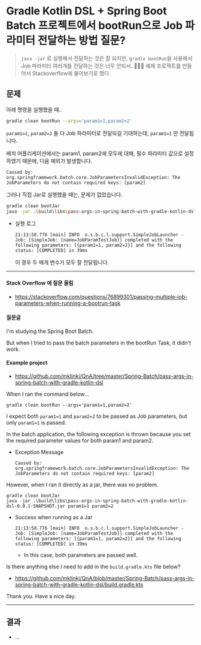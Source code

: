 # Gradle Kotlin DSL + Spring Boot Batch 프로젝트에서 bootRun으로 Job 파라미터 전달하는 방법 질문?

> `java -jar` 로 실행해서 전달하는 것은 잘 되지만, `gradle bootRun`을 사용해서 Job 파라미터 여러개를 전달하는 것은 너무 안되서..🥲🥲🥲 예제 프로젝트를 만들어서  Stackoverflow에 물어보기로 했다.



##  문제

아래 명령을 실행했을 때..

```sh
gradle clean bootRun --args='param1=1,param2=2'
```

`param1=1`, `param2=2`  둘 다 Job 파라미터로 전달되길 기대하는데, `param1=1` 만 전달됩니다.

배치 어플리케이션에서는 param1, param2에 모두에 대해, 필수 파라미터 값으로 설정하였기 때문에,  다음 예외가 발생합니다.

```
Caused by: org.springframework.batch.core.JobParametersInvalidException: The JobParameters do not contain required keys: [param2]
```



그러나 직접  Jar로 실행했을 때는, 문제가 없었습니다.

```sh
gradle clean bootJar
java -jar .\build\libs\pass-args-in-spring-batch-with-gradle-kotlin-dsl-0.0.1-SNAPSHOT.jar param1=1 param2=2
```

* 실행 로그

  ```
  21:13:58.776 [main] INFO  o.s.b.c.l.support.SimpleJobLauncher - Job: [SimpleJob: [name=JobParamTestJob]] completed with the following parameters: [{param1=1, param2=2}] and the following status: [COMPLETED] in 39ms
  ```

   이 경우 두 매개 변수가 모두 잘 전달됩니다.



---

#### Stack Overflow 에 질문 올림

* https://stackoverflow.com/questions/76899301/passing-multiple-job-parameters-when-running-a-bootrun-task

#### 질문글

I'm studying the Spring Boot Batch.

But when I tried to pass the batch parameters in the bootRun Task, it didn't work.

#### Example project

- https://github.com/mklinkj/QnA/tree/master/Spring-Batch/pass-args-in-spring-batch-with-gradle-kotlin-dsl

When I ran the command below...

```
gradle clean bootRun --args='param1=1,param2=2'
```

I expect both `param1=1` and `param2=2` to be passed as Job parameters, but only `param1=1` is passed.

In the batch application, the following exception is thrown because you set the required parameter values for both param1 and param2.

- Exception Message

  ```
  Caused by: org.springframework.batch.core.JobParametersInvalidException: The JobParameters do not contain required keys: [param2]
  ```

However, when I ran it directly as a jar, there was no problem.

```
gradle clean bootJar
java -jar .\build\libs\pass-args-in-spring-batch-with-gradle-kotlin-dsl-0.0.1-SNAPSHOT.jar param1=1 param2=2
```

- Success when running as a Jar

  ```
  21:13:58.776 [main] INFO  o.s.b.c.l.support.SimpleJobLauncher - Job: [SimpleJob: [name=JobParamTestJob]] completed with the following parameters: [{param1=1, param2=2}] and the following status: [COMPLETED] in 39ms
  ```

  - In this case, both parameters are passed well.

Is there anything else I need to add in the `build.gradle.kts` file below?

- https://github.com/mklinkj/QnA/blob/master/Spring-Batch/pass-args-in-spring-batch-with-gradle-kotlin-dsl/build.gradle.kts

Thank you. Have a nice day.



---

## 결과

* ... 

